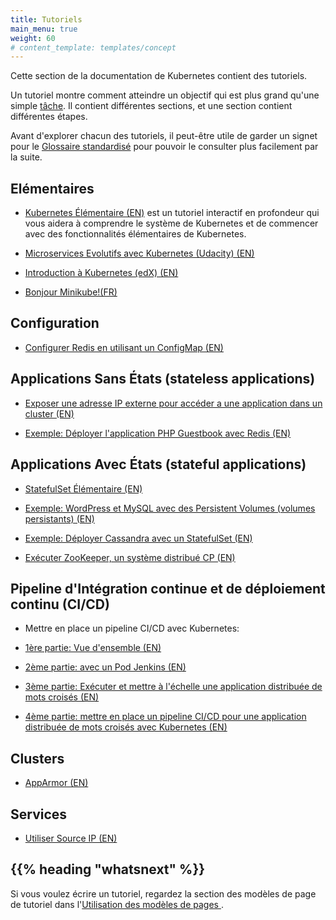 ```yaml
---
title: Tutoriels
main_menu: true
weight: 60
# content_template: templates/concept
---
```


<!-- overview -->

Cette section de la documentation de Kubernetes contient des tutoriels.

Un tutoriel montre comment atteindre un objectif qui est plus grand qu'une simple [tâche](/docs/tasks/). Il contient différentes sections, et une section contient différentes étapes.

Avant d'explorer chacun des tutoriels, il peut-être utile de garder un signet pour le [Glossaire standardisé](/docs/reference/glossary/) pour pouvoir le consulter plus facilement par la suite.



<!-- body -->

## Elémentaires

* [Kubernetes Élémentaire (EN)](/docs/tutorials/kubernetes-basics/) est un tutoriel interactif en profondeur qui vous aidera à comprendre le système de Kubernetes et de commencer avec des fonctionnalités élémentaires de Kubernetes.

* [Microservices Evolutifs avec Kubernetes (Udacity) (EN)](https://www.udacity.com/course/scalable-microservices-with-kubernetes--ud615)

* [Introduction à Kubernetes (edX) (EN)](https://www.edx.org/course/introduction-kubernetes-linuxfoundationx-lfs158x#)

* [Bonjour Minikube!(FR)](/fr/docs/tutorials/hello-minikube/)

## Configuration

* [Configurer Redis en utilisant un ConfigMap (EN)](/docs/tutorials/configuration/configure-redis-using-configmap/)

## Applications Sans États (stateless applications)

* [Exposer une adresse IP externe pour accéder a une application dans un cluster (EN)](/docs/tutorials/stateless-application/expose-external-ip-address/)

* [Exemple: Déployer l'application PHP Guestbook avec Redis (EN)](/docs/tutorials/stateless-application/guestbook/)

## Applications Avec États (stateful applications)

* [StatefulSet Élémentaire (EN)](/docs/tutorials/stateful-application/basic-stateful-set/)

* [Exemple: WordPress et MySQL avec des Persistent Volumes (volumes persistants) (EN)](/docs/tutorials/stateful-application/mysql-wordpress-persistent-volume/)

* [Exemple: Déployer Cassandra avec un StatefulSet (EN)](/docs/tutorials/stateful-application/cassandra/)

* [Exécuter ZooKeeper, un système distribué CP (EN)](/docs/tutorials/stateful-application/zookeeper/)

## Pipeline d'Intégration continue et de déploiement continu (CI/CD)

* Mettre en place un pipeline CI/CD avec Kubernetes:
 * [1ère partie: Vue d'ensemble (EN)](https://www.linux.com/blog/learn/chapter/Intro-to-Kubernetes/2017/5/set-cicd-pipeline-kubernetes-part-1-overview)

 * [2ème partie: avec un Pod Jenkins (EN)](https://www.linux.com/blog/learn/chapter/Intro-to-Kubernetes/2017/6/set-cicd-pipeline-jenkins-pod-kubernetes-part-2)

 * [3ème partie: Exécuter et mettre à l'échelle une application distribuée de mots croisés (EN)](https://www.linux.com/blog/learn/chapter/intro-to-kubernetes/2017/6/run-and-scale-distributed-crossword-puzzle-app-cicd-kubernetes-part-3)

 * [4ème partie: mettre en place un pipeline CI/CD pour une application distribuée de mots croisés avec Kubernetes (EN)](https://www.linux.com/blog/learn/chapter/intro-to-kubernetes/2017/6/set-cicd-distributed-crossword-puzzle-app-kubernetes-part-4)

## Clusters

* [AppArmor (EN)](/docs/tutorials/clusters/apparmor/)

## Services

* [Utiliser Source IP (EN)](/docs/tutorials/services/source-ip/)



## {{% heading "whatsnext" %}}


Si vous voulez écrire un tutoriel, regardez la section des modèles de page de tutoriel dans l'[Utilisation des modèles de pages ](/docs/home/contribute/page-templates/).


